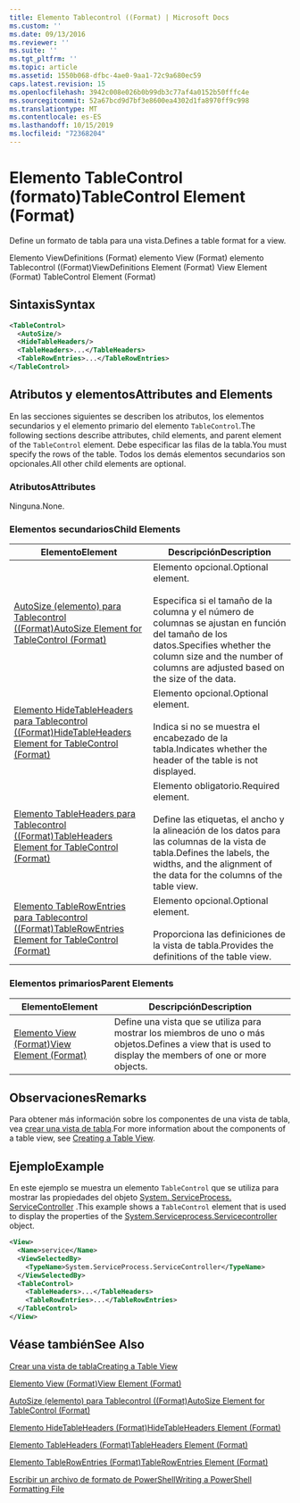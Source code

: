```yaml
---
title: Elemento Tablecontrol ((Format) | Microsoft Docs
ms.custom: ''
ms.date: 09/13/2016
ms.reviewer: ''
ms.suite: ''
ms.tgt_pltfrm: ''
ms.topic: article
ms.assetid: 1550b068-dfbc-4ae0-9aa1-72c9a680ec59
caps.latest.revision: 15
ms.openlocfilehash: 3942c008e026b0b99db3c77af4a0152b50fffc4e
ms.sourcegitcommit: 52a67bcd9d7bf3e8600ea4302d1fa8970ff9c998
ms.translationtype: MT
ms.contentlocale: es-ES
ms.lasthandoff: 10/15/2019
ms.locfileid: "72368204"
---
```

# <a name="tablecontrol-element-format"></a><span data-ttu-id="51457-102">Elemento TableControl (formato)</span><span class="sxs-lookup"><span data-stu-id="51457-102">TableControl Element (Format)</span></span>

<span data-ttu-id="51457-103">Define un formato de tabla para una vista.</span><span class="sxs-lookup"><span data-stu-id="51457-103">Defines a table format for a view.</span></span>

<span data-ttu-id="51457-104">Elemento ViewDefinitions (Format) elemento View (Format) elemento Tablecontrol ((Format)</span><span class="sxs-lookup"><span data-stu-id="51457-104">ViewDefinitions Element (Format) View Element (Format) TableControl Element (Format)</span></span>

## <a name="syntax"></a><span data-ttu-id="51457-105">Sintaxis</span><span class="sxs-lookup"><span data-stu-id="51457-105">Syntax</span></span>

```xml
<TableControl>
  <AutoSize/>
  <HideTableHeaders/>
  <TableHeaders>...</TableHeaders>
  <TableRowEntries>...</TableRowEntries>
</TableControl>

```

## <a name="attributes-and-elements"></a><span data-ttu-id="51457-106">Atributos y elementos</span><span class="sxs-lookup"><span data-stu-id="51457-106">Attributes and Elements</span></span>

<span data-ttu-id="51457-107">En las secciones siguientes se describen los atributos, los elementos secundarios y el elemento primario del elemento `TableControl`.</span><span class="sxs-lookup"><span data-stu-id="51457-107">The following sections describe attributes, child elements, and parent element of the `TableControl` element.</span></span> <span data-ttu-id="51457-108">Debe especificar las filas de la tabla.</span><span class="sxs-lookup"><span data-stu-id="51457-108">You must specify the rows of the table.</span></span> <span data-ttu-id="51457-109">Todos los demás elementos secundarios son opcionales.</span><span class="sxs-lookup"><span data-stu-id="51457-109">All other child elements are optional.</span></span>

### <a name="attributes"></a><span data-ttu-id="51457-110">Atributos</span><span class="sxs-lookup"><span data-stu-id="51457-110">Attributes</span></span>

<span data-ttu-id="51457-111">Ninguna.</span><span class="sxs-lookup"><span data-stu-id="51457-111">None.</span></span>

### <a name="child-elements"></a><span data-ttu-id="51457-112">Elementos secundarios</span><span class="sxs-lookup"><span data-stu-id="51457-112">Child Elements</span></span>

|<span data-ttu-id="51457-113">Elemento</span><span class="sxs-lookup"><span data-stu-id="51457-113">Element</span></span>|<span data-ttu-id="51457-114">Descripción</span><span class="sxs-lookup"><span data-stu-id="51457-114">Description</span></span>|
|-------------|-----------------|
|[<span data-ttu-id="51457-115">AutoSize (elemento) para Tablecontrol ((Format)</span><span class="sxs-lookup"><span data-stu-id="51457-115">AutoSize Element for TableControl (Format)</span></span>](./autosize-element-for-tablecontrol-format.md)|<span data-ttu-id="51457-116">Elemento opcional.</span><span class="sxs-lookup"><span data-stu-id="51457-116">Optional element.</span></span><br /><br /> <span data-ttu-id="51457-117">Especifica si el tamaño de la columna y el número de columnas se ajustan en función del tamaño de los datos.</span><span class="sxs-lookup"><span data-stu-id="51457-117">Specifies whether the column size and the number of columns are adjusted based on the size of the data.</span></span>|
|[<span data-ttu-id="51457-118">Elemento HideTableHeaders para Tablecontrol ((Format)</span><span class="sxs-lookup"><span data-stu-id="51457-118">HideTableHeaders Element for TableControl (Format)</span></span>](./hidetableheaders-element-format.md)|<span data-ttu-id="51457-119">Elemento opcional.</span><span class="sxs-lookup"><span data-stu-id="51457-119">Optional element.</span></span><br /><br /> <span data-ttu-id="51457-120">Indica si no se muestra el encabezado de la tabla.</span><span class="sxs-lookup"><span data-stu-id="51457-120">Indicates whether the header of the table is not displayed.</span></span>|
|[<span data-ttu-id="51457-121">Elemento TableHeaders para Tablecontrol ((Format)</span><span class="sxs-lookup"><span data-stu-id="51457-121">TableHeaders Element for TableControl (Format)</span></span>](./tableheaders-element-format.md)|<span data-ttu-id="51457-122">Elemento obligatorio.</span><span class="sxs-lookup"><span data-stu-id="51457-122">Required element.</span></span><br /><br /> <span data-ttu-id="51457-123">Define las etiquetas, el ancho y la alineación de los datos para las columnas de la vista de tabla.</span><span class="sxs-lookup"><span data-stu-id="51457-123">Defines the labels, the widths, and the alignment of the data for the columns of the table view.</span></span>|
|[<span data-ttu-id="51457-124">Elemento TableRowEntries para Tablecontrol ((Format)</span><span class="sxs-lookup"><span data-stu-id="51457-124">TableRowEntries Element for TableControl (Format)</span></span>](./tablerowentries-element-for-tablecontrol-format.md)|<span data-ttu-id="51457-125">Elemento opcional.</span><span class="sxs-lookup"><span data-stu-id="51457-125">Optional element.</span></span><br /><br /> <span data-ttu-id="51457-126">Proporciona las definiciones de la vista de tabla.</span><span class="sxs-lookup"><span data-stu-id="51457-126">Provides the definitions of the table view.</span></span>|

### <a name="parent-elements"></a><span data-ttu-id="51457-127">Elementos primarios</span><span class="sxs-lookup"><span data-stu-id="51457-127">Parent Elements</span></span>

|<span data-ttu-id="51457-128">Elemento</span><span class="sxs-lookup"><span data-stu-id="51457-128">Element</span></span>|<span data-ttu-id="51457-129">Descripción</span><span class="sxs-lookup"><span data-stu-id="51457-129">Description</span></span>|
|-------------|-----------------|
|[<span data-ttu-id="51457-130">Elemento View (Format)</span><span class="sxs-lookup"><span data-stu-id="51457-130">View Element (Format)</span></span>](./view-element-format.md)|<span data-ttu-id="51457-131">Define una vista que se utiliza para mostrar los miembros de uno o más objetos.</span><span class="sxs-lookup"><span data-stu-id="51457-131">Defines a view that is used to display the members of one or more objects.</span></span>|

## <a name="remarks"></a><span data-ttu-id="51457-132">Observaciones</span><span class="sxs-lookup"><span data-stu-id="51457-132">Remarks</span></span>

<span data-ttu-id="51457-133">Para obtener más información sobre los componentes de una vista de tabla, vea [crear una vista de tabla](./creating-a-table-view.md).</span><span class="sxs-lookup"><span data-stu-id="51457-133">For more information about the components of a table view, see [Creating a Table View](./creating-a-table-view.md).</span></span>

## <a name="example"></a><span data-ttu-id="51457-134">Ejemplo</span><span class="sxs-lookup"><span data-stu-id="51457-134">Example</span></span>

<span data-ttu-id="51457-135">En este ejemplo se muestra un elemento `TableControl` que se utiliza para mostrar las propiedades del objeto [System. ServiceProcess. ServiceController](/dotnet/api/System.ServiceProcess.ServiceController) .</span><span class="sxs-lookup"><span data-stu-id="51457-135">This example shows a `TableControl` element that is used to display the properties of the [System.Serviceprocess.Servicecontroller](/dotnet/api/System.ServiceProcess.ServiceController) object.</span></span>

```xml
<View>
  <Name>service</Name>
  <ViewSelectedBy>
    <TypeName>System.ServiceProcess.ServiceController</TypeName>
  </ViewSelectedBy>
  <TableControl>
    <TableHeaders>...</TableHeaders>
    <TableRowEntries>...</TableRowEntries>
  </TableControl>
</View>

```

## <a name="see-also"></a><span data-ttu-id="51457-136">Véase también</span><span class="sxs-lookup"><span data-stu-id="51457-136">See Also</span></span>

[<span data-ttu-id="51457-137">Crear una vista de tabla</span><span class="sxs-lookup"><span data-stu-id="51457-137">Creating a Table View</span></span>](./creating-a-table-view.md)

[<span data-ttu-id="51457-138">Elemento View (Format)</span><span class="sxs-lookup"><span data-stu-id="51457-138">View Element (Format)</span></span>](./view-element-format.md)

[<span data-ttu-id="51457-139">AutoSize (elemento) para Tablecontrol ((Format)</span><span class="sxs-lookup"><span data-stu-id="51457-139">AutoSize Element for TableControl (Format)</span></span>](./autosize-element-for-tablecontrol-format.md)

[<span data-ttu-id="51457-140">Elemento HideTableHeaders (Format)</span><span class="sxs-lookup"><span data-stu-id="51457-140">HideTableHeaders Element (Format)</span></span>](./hidetableheaders-element-format.md)

[<span data-ttu-id="51457-141">Elemento TableHeaders (Format)</span><span class="sxs-lookup"><span data-stu-id="51457-141">TableHeaders Element (Format)</span></span>](./tableheaders-element-format.md)

[<span data-ttu-id="51457-142">Elemento TableRowEntries (Format)</span><span class="sxs-lookup"><span data-stu-id="51457-142">TableRowEntries Element (Format)</span></span>](./tablerowentries-element-for-tablecontrol-format.md)

[<span data-ttu-id="51457-143">Escribir un archivo de formato de PowerShell</span><span class="sxs-lookup"><span data-stu-id="51457-143">Writing a PowerShell Formatting File</span></span>](./writing-a-powershell-formatting-file.md)
